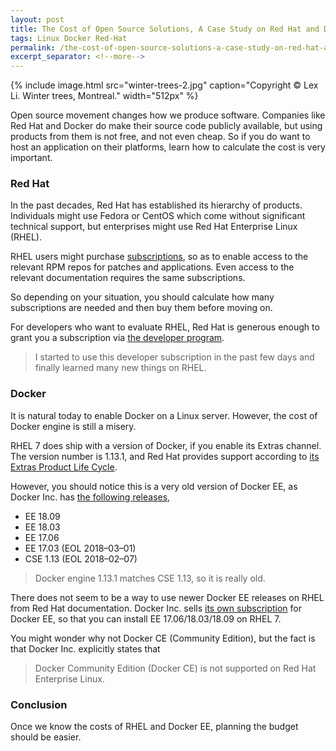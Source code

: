 ```yaml
---
layout: post
title: The Cost of Open Source Solutions, A Case Study on Red Hat and Docker
tags: Linux Docker Red-Hat
permalink: /the-cost-of-open-source-solutions-a-case-study-on-red-hat-and-docker-27f8cdad5969
excerpt_separator: <!--more-->
---
```

{% include image.html
src="winter-trees-2.jpg" caption="Copyright © Lex Li. Winter trees, Montreal." width="512px" %}

Open source movement changes how we produce software. Companies like Red Hat and Docker do make their source code publicly available, but using products from them is not free, and not even cheap. So if you do want to host an application on their platforms, learn how to calculate the cost is very important.
<!--more-->

### Red Hat

In the past decades, Red Hat has established its hierarchy of products. Individuals might use Fedora or CentOS which come without significant technical support, but enterprises might use Red Hat Enterprise Linux (RHEL).

RHEL users might purchase [subscriptions](https://www.redhat.com/en/about/subscription-model-faq), so as to enable access to the relevant RPM repos for patches and applications. Even access to the relevant documentation requires the same subscriptions.

So depending on your situation, you should calculate how many subscriptions are needed and then buy them before moving on.

For developers who want to evaluate RHEL, Red Hat is generous enough to grant you a subscription via [the developer program](https://www.redhat.com/en/about/press-releases/red-hat-expands-red-hat-developer-program-no-cost-red-hat-enterprise-linux-developer-subscription).

> I started to use this developer subscription in the past few days and finally learned many new things on RHEL.

### Docker

It is natural today to enable Docker on a Linux server. However, the cost of Docker engine is still a misery.

RHEL 7 does ship with a version of Docker, if you enable its Extras channel. The version number is 1.13.1, and Red Hat provides support according to [its Extras Product Life Cycle](https://access.redhat.com/support/policy/updates/extras/).

However, you should notice this is a very old version of Docker EE, as Docker Inc. has [the following releases](https://success.docker.com/article/maintenance-lifecycle),

* EE 18.09
* EE 18.03
* EE 17.06
* EE 17.03 (EOL 2018–03–01)
* CSE 1.13 (EOL 2018–02–07)

> Docker engine 1.13.1 matches CSE 1.13, so it is really old.

There does not seem to be a way to use newer Docker EE releases on RHEL from Red Hat documentation. Docker Inc. sells [its own subscription](https://docs.docker.com/install/linux/docker-ee/rhel/) for Docker EE, so that you can install EE 17.06/18.03/18.09 on RHEL 7.

You might wonder why not Docker CE (Community Edition), but the fact is that Docker Inc. explicitly states that

> Docker Community Edition (Docker CE) is not supported on Red Hat Enterprise Linux.

### Conclusion

Once we know the costs of RHEL and Docker EE, planning the budget should be easier.
